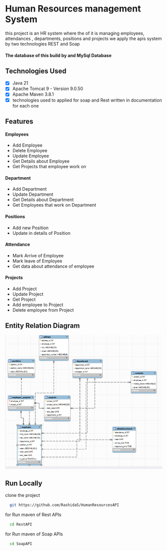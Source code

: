 
# Human Resources management System

this project is an HR system where the of it is managing employees, attendances , departments, positions and projects
we apply the apis system by two technologies REST and Soap  

#### The database of this  build by  and MySql Database

## Technologies Used
- [x] Java 21
- [x] Apache Tomcat 9 - Version 9.0.50
- [x] Apache Maven 3.8.1
- [x] technologies used to applied for soap and Rest written in documentation for each one 
## Features
#### Employees
- Add Employee
- Delete Employee
- Update Employee
- Get Details about Employee
- Get Projects that employee work on
#### Department
- Add Department
- Update Department
- Get Details about Department
- Get Employees that work on Department
#### Positions
- Add new Position
- Update in details of Position
#### Attendance
- Mark Arrive of Employee
- Mark leave of Employee
- Get data about attendance of employee 
#### Projects
- Add Project
- Update Project
- Get Project
- Add employee to Project
- Delete employee from Project
## Entity Relation Diagram

![ERD](https://github.com/Rashida5/HumanResourcesAPI/blob/main/images/erd.png)



## Run Locally
clone the project
```bash
  git https://github.com/Rashida5/HumanResourcesAPI
```
for Run maven of Rest APIs
```bash
  cd RestAPI
```
for Run maven of Soap APIs
```bash
  cd SoapAPI
```



